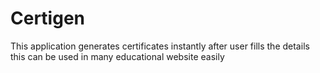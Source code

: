 # Certigen

This application generates certificates instantly after user fills the details this can be used in many educational website easily
